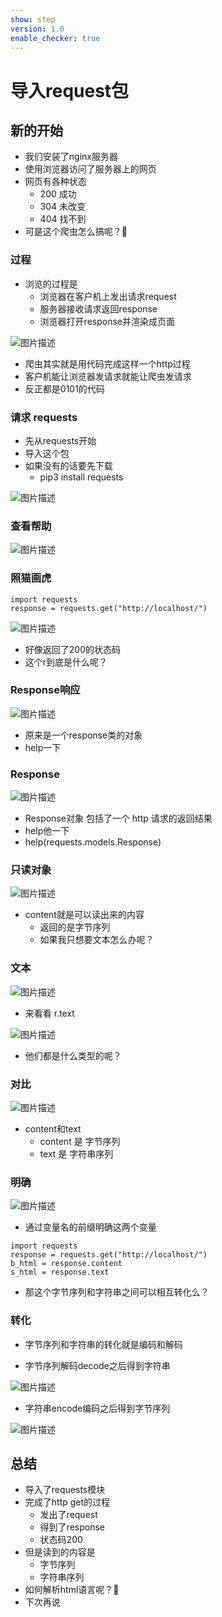 ```yaml
---
show: step
version: 1.0
enable_checker: true
---
```


# 导入request包

## 新的开始

- 我们安装了nginx服务器
- 使用浏览器访问了服务器上的网页
- 网页有各种状态
	- 200 成功
	- 304 未改变
	- 404 找不到
- 可是这个爬虫怎么搞呢？🤣

### 过程
- 浏览的过程是
	- 浏览器在客户机上发出请求request
	- 服务器接收请求返回response
	- 浏览器打开response并渲染成页面

![图片描述](https://doc.shiyanlou.com/courses/uid1190679-20210831-1630412050376)

- 爬虫其实就是用代码完成这样一个http过程
- 客户机能让浏览器发请求就能让爬虫发请求
- 反正都是0101的代码

### 请求 requests
- 先从requests开始
- 导入这个包
- 如果没有的话要先下载
	- pip3 install requests

![图片描述](https://doc.shiyanlou.com/courses/uid1190679-20210831-1630412431769)

### 查看帮助

![图片描述](https://doc.shiyanlou.com/courses/uid1190679-20210831-1630404683669)

### 照猫画虎

```
import requests
response = requests.get("http://localhost/")
```

![图片描述](https://doc.shiyanlou.com/courses/uid1190679-20210831-1630412591560)

- 好像返回了200的状态码
- 这个r到底是什么呢？

### Response响应

![图片描述](https://doc.shiyanlou.com/courses/uid1190679-20210831-1630412645897)

- 原来是一个response类的对象
- help一下

### Response

![图片描述](https://doc.shiyanlou.com/courses/uid1190679-20210831-1630412922346)

- Response对象 包括了一个 http 请求的返回结果
- help他一下
- help(requests.models.Response)

### 只读对象

![图片描述](https://doc.shiyanlou.com/courses/uid1190679-20210831-1630412969842)

- content就是可以读出来的内容
	- 返回的是字节序列
	- 如果我只想要文本怎么办呢？

### 文本

![图片描述](https://doc.shiyanlou.com/courses/uid1190679-20211015-1634305462282)

- 来看看 r.text

![图片描述](https://doc.shiyanlou.com/courses/uid1190679-20211015-1634305478003)

- 他们都是什么类型的呢？

### 对比
![图片描述](https://doc.shiyanlou.com/courses/uid1190679-20211016-1634396395638)

- content和text
	- content 是 字节序列
	- text 是 字符串序列

### 明确
![图片描述](https://doc.shiyanlou.com/courses/uid1190679-20210831-1630413092545)

- 通过变量名的前缀明确这两个变量


```
import requests
response = requests.get("http://localhost/")
b_html = response.content
s_html = response.text
```

- 那这个字节序列和字符串之间可以相互转化么？

### 转化

- 字节序列和字符串的转化就是编码和解码

- 字节序列解码decode之后得到字符串

![图片描述](https://doc.shiyanlou.com/courses/uid1190679-20211016-1634396452318)

- 字符串encode编码之后得到字节序列

![图片描述](https://doc.shiyanlou.com/courses/uid1190679-20211016-1634396459875)

## 总结

- 导入了requests模块
- 完成了http get的过程
	- 发出了request
	- 得到了response
	- 状态码200
- 但是读到的内容是
	- 字节序列
	- 字符串序列
- 如何解析html语言呢？🤔
- 下次再说
